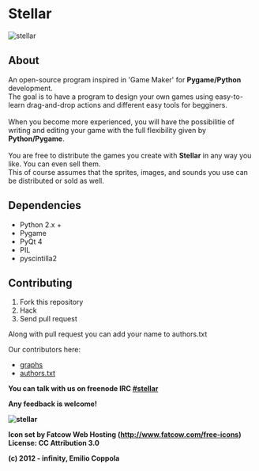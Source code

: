 Stellar
=======
![stellar](https://dl.dropbox.com/s/zx80vzig7x12wrx/stellarsplash.png?dl=1)

## About
An open-source program inspired in 'Game Maker' for <b>Pygame/Python</b> development.<br/> 
The goal is to have a program to design your own games using easy-to-learn drag-and-drop actions and different easy tools for begginers.<br/>    
When you become more experienced, you will have the possibilitie of writing and editing your game with the full flexibility given by <b>Python/Pygame</b>.<br/>    
You are free to distribute the games you create with <b>Stellar</b> in any way you like. You can even sell them.<br/>
This of course assumes that the sprites, images, and sounds you use can be distributed or sold as well.

## Dependencies
* Python 2.x +
* Pygame
* PyQt 4
* PIL
* pyscintilla2

## Contributing
1. Fork this repository
2. Hack
3. Send pull request

Along with pull request you can add your name to authors.txt

Our contributors here:
* [graphs](https://github.com/Coppolaemilio/Stellar/graphs/contributors)
* [authors.txt](https://github.com/Coppolaemilio/Stellar/blob/master/AUTHORS.txt)


<b>You can talk with us on freenode IRC [#stellar](http://webchat.freenode.net/?channels=stellar)<b>


Any feedback is welcome!

![stellar](https://dl.dropbox.com/u/31195548/Stellar/stellarpreview.png)

Icon set by Fatcow Web Hosting (http://www.fatcow.com/free-icons) License: CC Attribution 3.0

(c) 2012 - infinity, Emilio Coppola
